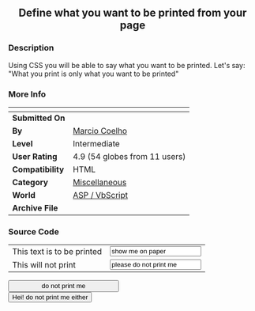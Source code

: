 ﻿<div align="center">

## Define what you want to be printed from your page


</div>

### Description

Using CSS you will be able to say what you want to be printed. Let's say: "What you print is only what you want to be printed"
 
### More Info
 


<span>             |<span>
---                |---
**Submitted On**   |
**By**             |[Marcio Coelho](https://github.com/Planet-Source-Code/PSCIndex/blob/master/ByAuthor/marcio-coelho.md)
**Level**          |Intermediate
**User Rating**    |4.9 (54 globes from 11 users)
**Compatibility**  |HTML
**Category**       |[Miscellaneous](https://github.com/Planet-Source-Code/PSCIndex/blob/master/ByCategory/miscellaneous__4-1.md)
**World**          |[ASP / VbScript](https://github.com/Planet-Source-Code/PSCIndex/blob/master/ByWorld/asp-vbscript.md)
**Archive File**   |[](https://github.com/Planet-Source-Code/marcio-coelho-define-what-you-want-to-be-printed-from-your-page__4-7432/archive/master.zip)





### Source Code

<HTML>
<HEAD>
<META NAME="GENERATOR" Content="Microsoft Visual Studio 6.0">
<style type="text/css">
<!-- Hide from legacy browsers
.print {
 display: none;
}
/* Specifies how tags with these classes are printed */
@media print {
	/* All the form elements under the class bellow will not be printed */
	.noprint {
	 display: none;
	}
}
/*-->
</style>
</HEAD>
<BODY>
<TABLE>
<TR>
	<TD>This text is to be printed </TD>
	<TD><INPUT id=text1 name=text1 value="show me on paper"></TD>
</TR>
<TR class="noprint">
	<TD> This will not print </TD>
	<TD><INPUT id=text2 name=text2 value="please do not print me"></TD>
</TR>
<TR></TR>
</TABLE>
<INPUT type="button" value="do not print me" id=button1 name=button1 class="noprint" style="WIDTH: 224px; HEIGHT: 24px" size=37><BR>
<INPUT type="button" value="Hei! do not print me either" id=button2 name=button2 class="noprint"><BR>
<P>&nbsp;</P>
</BODY>
</HTML>

